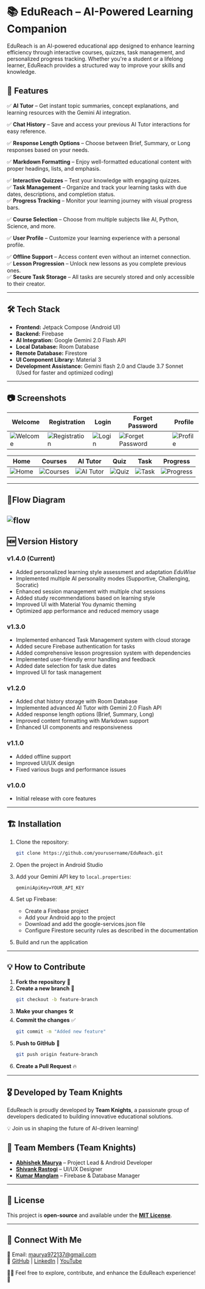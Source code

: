 # 📚 EduReach – AI-Powered Learning Companion  

EduReach is an AI-powered educational app designed to enhance learning efficiency through interactive courses, quizzes, task management, and personalized progress tracking. Whether you're a student or a lifelong learner, EduReach provides a structured way to improve your skills and knowledge.

## 🚀 Features  

✅ **AI Tutor** – Get instant topic summaries, concept explanations, and learning resources with the Gemini AI integration.

✅ **Chat History** – Save and access your previous AI Tutor interactions for easy reference.

✅ **Response Length Options** – Choose between Brief, Summary, or Long responses based on your needs.

✅ **Markdown Formatting** – Enjoy well-formatted educational content with proper headings, lists, and emphasis.

✅ **Interactive Quizzes** – Test your knowledge with engaging quizzes.  
✅ **Task Management** – Organize and track your learning tasks with due dates, descriptions, and completion status.  
✅ **Progress Tracking** – Monitor your learning journey with visual progress bars.  

✅ **Course Selection** – Choose from multiple subjects like AI, Python, Science, and more.  

✅ **User Profile** – Customize your learning experience with a personal profile.  

✅ **Offline Support** – Access content even without an internet connection.  
✅ **Lesson Progression** – Unlock new lessons as you complete previous ones.  
✅ **Secure Task Storage** – All tasks are securely stored and only accessible to their creator.

---

## 🛠 Tech Stack  

- **Frontend:** Jetpack Compose (Android UI)  
- **Backend:** Firebase   
- **AI Integration:** Google Gemini 2.0 Flash API
- **Local Database:** Room Database
- **Remote Database:** Firestore  
- **UI Component Library:** Material 3
- **Development Assistance:** Gemini flash 2.0 and Claude 3.7 Sonnet (Used for faster and optimized coding)

---

## 📷 Screenshots  
| Welcome | Registration | Login | Forget Password | Profile |
|------|--------|------|------|---------|
| ![Welcome](image/get_started.png) | ![Registration](image/registration.png) | ![Login](image/login.png) | ![Forget Password](image/forget.png) | ![Profile](image/profile.png) |

| Home | Courses | AI Tutor | Quiz | Task | Progress |
|------|--------|---------|------|------|---------|
| ![Home](image/home.png) | ![Courses](image/courses.png) | ![AI Tutor](image/ai_tutor.png) | ![Quiz](image/quiz.png) | ![Task](image/task.png) | ![Progress](image/progress.png) |

---
##  🚀Flow Diagram
![flow](image/flow_diagram.png)
---
## 🆕 Version History


### v1.4.0 (Current)
- Added personalized learning style assessment and adaptation *EduWise*
- Implemented multiple AI personality modes (Supportive, Challenging, Socratic)
- Enhanced session management with multiple chat sessions
- Added study recommendations based on learning style
- Improved UI with Material You dynamic theming
- Optimized app performance and reduced memory usage


### v1.3.0 
- Implemented enhanced Task Management system with cloud storage
- Added secure Firebase authentication for tasks
- Added comprehensive lesson progression system with dependencies
- Implemented user-friendly error handling and feedback
- Added date selection for task due dates
- Improved UI for task management

### v1.2.0
- Added chat history storage with Room Database
- Implemented advanced AI Tutor with Gemini 2.0 Flash API
- Added response length options (Brief, Summary, Long)
- Improved content formatting with Markdown support
- Enhanced UI components and responsiveness

### v1.1.0
- Added offline support
- Improved UI/UX design
- Fixed various bugs and performance issues

### v1.0.0
- Initial release with core features

---

## 🏗 Installation

1. Clone the repository:
   ```bash
   git clone https://github.com/yourusername/EduReach.git
   ```

2. Open the project in Android Studio

3. Add your Gemini API key to `local.properties`:
   ```
   geminiApiKey=YOUR_API_KEY
   ```

4. Set up Firebase:
   - Create a Firebase project
   - Add your Android app to the project
   - Download and add the google-services.json file
   - Configure Firestore security rules as described in the documentation

5. Build and run the application

---

## 💡 How to Contribute  

1. **Fork the repository** 🍴  
2. **Create a new branch** 🌿  
   ```bash
   git checkout -b feature-branch
   ```
3. **Make your changes** 🛠  
4. **Commit the changes** ✅  
   ```bash
   git commit -m "Added new feature"
   ```
5. **Push to GitHub** 🚀  
   ```bash
   git push origin feature-branch
   ```
6. **Create a Pull Request** 🔥  

---

## 🎖 Developed by Team Knights  
EduReach is proudly developed by **Team Knights**, a passionate group of developers dedicated to building innovative educational solutions.  

💡 Join us in shaping the future of AI-driven learning!  

## 👥 Team Members (Team Knights)  
- [**Abhishek Maurya**](https://github.com/abhishek-maurya576) – Project Lead & Android Developer
- [**Shivank Rastogi**](https://github.com/shivank638815) – UI/UX Designer  
- [**Kumar Manglam**](https://github.com/KManglam) – Firebase & Database Manager  

---

## 📜 License  
This project is **open-source** and available under the [**MIT License**](LICENSE).  

---

## 💬 Connect With Me  
📧 Email: maurya972137@gmail.com  
🔗 [GitHub](https://github.com/abhishek-maurya576) | [LinkedIn](https://www.linkedin.com/in/abhishekmaurya9118) | [YouTube](https://youtube.com/@bforbca)  

👨‍💻 Feel free to explore, contribute, and enhance the EduReach experience! 🚀

